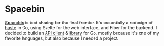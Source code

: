 # Spacebin

[Spacebin][spc] is text sharing for the final frontier. It's essentially a redesign of [haste][hst] in Go,
using Svelte for the web interface, and Fiber for the backend. I decided to build an [API client][lunar] & [library][api] for Go,
mostly because it's one of my favorite languages, but also because I needed a project.


[hst]: https://hastebin.com
[spc]: https://spaceb.in
[lunar]: ./lunar/index.html
[api]: ./gospacebin/index.html
